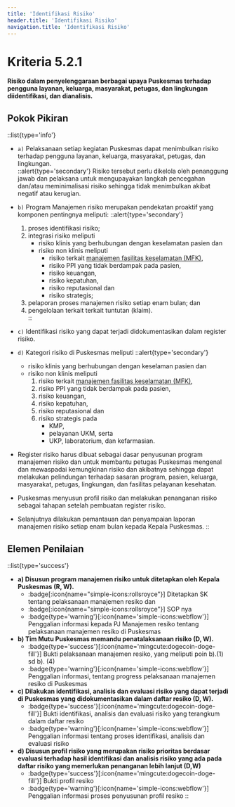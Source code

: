 ```yaml
---
title: 'Identifikasi Risiko'
header.title: 'Identifikasi Risiko'
navigation.title: 'Identifikasi Risiko'
---
```

# Kriteria 5.2.1 
**Risiko dalam penyelenggaraan berbagai upaya Puskesmas terhadap pengguna layanan, keluarga, masyarakat, petugas, dan lingkungan diidentifikasi, dan dianalisis.** 
## Pokok Pikiran 
::list{type='info'}
- ``a)`` Pelaksanaan setiap kegiatan Puskesmas dapat menimbulkan risiko terhadap pengguna layanan, keluarga, masyarakat, petugas, dan lingkungan.  
  ::alert{type='secondary'}
  Risiko tersebut perlu dikelola oleh penanggung jawab dan pelaksana untuk mengupayakan langkah pencegahan dan/atau meminimalisasi risiko sehingga tidak menimbulkan akibat negatif atau kerugian. 
- `b)` Program Manajemen risiko merupakan pendekatan proaktif yang komponen pentingnya meliputi: 
  ::alert{type='secondary'}
    1. proses identifikasi risiko;  
    2. integrasi risiko meliputi 
         - risiko klinis yang berhubungan dengan keselamatan pasien dan 
         - risiko non klinis meliputi 
           - risiko terkait [manajemen fasilitas keselamatan (MFK)](/1/4), 
           - risiko PPI yang tidak berdampak pada pasien, 
           - risiko keuangan, 
           - risiko kepatuhan,
           - risiko reputasional dan 
           - risiko strategis; 
    3. pelaporan proses manajemen  risiko setiap enam bulan; dan 
    4. pengelolaan terkait terkait tuntutan (klaim).  
  ::

- `c)` Identifikasi risiko yang dapat terjadi didokumentasikan dalam register risiko.  
- `d)` Kategori risiko di Puskesmas meliputi 
  ::alert{type='secondary'}
    - risiko klinis yang berhubungan dengan keselaman pasien dan 
    - risiko non klinis meliputi 
      1. risiko terkait [manajemen fasilitas keselamatan (MFK)](/1/4), 
      2. risiko PPI yang tidak berdampak pada pasien, 
      3. risiko keuangan, 
      4. risiko kepatuhan,  
      5. risiko reputasional dan 
      6. risiko strategis pada 
         - KMP, 
         - pelayanan UKM, serta 
         - UKP, laboratorium, dan kefarmasian.  
- Register risiko harus  dibuat sebagai dasar penyusunan program manajemen risiko dan untuk membantu petugas Puskesmas mengenal dan mewaspadai kemungkinan risiko dan akibatnya sehingga dapat melakukan pelindungan terhadap sasaran program, pasien, keluarga, masyarakat, petugas, lingkungan, dan fasilitas pelayanan kesehatan. 
- Puskesmas menyusun profil risiko dan melakukan penanganan risiko sebagai tahapan setelah  pembuatan register risiko. 
- Selanjutnya dilakukan pemantauan dan penyampaian laporan manajemen risiko setiap enam bulan kepada Kepala Puskesmas.
::
## Elemen Penilaian 
::list{type='success'}
- **a) Disusun program manajemen risiko untuk ditetapkan oleh Kepala Puskesmas (R, W).** 
  - :badge[:icon{name="simple-icons:rollsroyce"}] Ditetapkan SK tentang pelaksanaan manajemen resiko dan 
  - :badge[:icon{name="simple-icons:rollsroyce"}] SOP nya 
  - :badge{type='warning'}[:icon{name='simple-icons:webflow'}] Penggalian informasi kepada PJ Manajemen resiko tentang pelaksanaan manajemen resiko di Puskesmas 
- **b) Tim Mutu Puskesmas memandu penatalaksanaan risiko (D, W).**
  - :badge{type='success'}[:icon{name='mingcute:dogecoin-doge-fill'}] Bukti pelaksanaan manajemen resiko, yang meliputi poin b).(1) sd b). (4)
  - :badge{type='warning'}[:icon{name='simple-icons:webflow'}] Penggalian informasi, tentang progress pelaksanaan manajemen resiko di Puskesmas 
- **c) Dilakukan identifikasi, analisis dan evaluasi risiko yang dapat terjadi di Puskesmas yang didokumentasikan dalam daftar resiko (D, W).** 
  - :badge{type='success'}[:icon{name='mingcute:dogecoin-doge-fill'}] Bukti identifikasi, analisis dan evaluasi risiko yang terangkum dalam daftar resiko 
  - :badge{type='warning'}[:icon{name='simple-icons:webflow'}] Penggalian informasi tentang proses identifikasi, analisis dan evaluasi risiko 
- **d) Disusun profil risiko yang merupakan risiko prioritas berdasar evaluasi terhadap hasil identifikasi dan analisis risiko yang ada pada daftar risiko yang memerlukan penanganan lebih lanjut (D,W)** 
  - :badge{type='success'}[:icon{name='mingcute:dogecoin-doge-fill'}] Bukti profil resiko 
  - :badge{type='warning'}[:icon{name='simple-icons:webflow'}] Penggalian informasi proses penyusunan profil resiko 
::